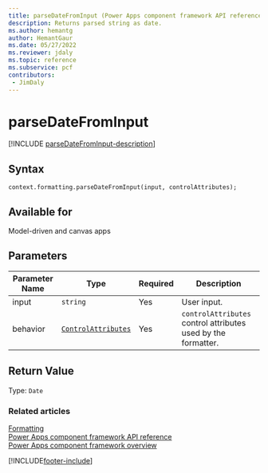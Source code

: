 ```yaml
---
title: parseDateFromInput (Power Apps component framework API reference) | Microsoft Docs
description: Returns parsed string as date.
ms.author: hemantg
author: HemantGaur
ms.date: 05/27/2022
ms.reviewer: jdaly
ms.topic: reference
ms.subservice: pcf
contributors:
 - JimDaly
---
```


# parseDateFromInput

[!INCLUDE [parseDateFromInput-description](includes/parseDateFromInput-description.md)]

## Syntax

`context.formatting.parseDateFromInput(input, controlAttributes);`

## Available for

Model-driven and canvas apps

## Parameters

| Parameter Name | Type                                           | Required | Description   |
| -------------- | ------------------ | -------- | ------------------------------- |
| input          | `string`                                       | Yes      | User input.  |
| behavior       | [`ControlAttributes`](../Controlattributes.md) | Yes      | `controlAttributes` control attributes used by the formatter. |

## Return Value

Type: `Date`

### Related articles

[Formatting](../formatting.md)<br/>
[Power Apps component framework API reference](../../reference/index.md)<br/>
[Power Apps component framework overview](../../overview.md)

[!INCLUDE[footer-include](../../../../includes/footer-banner.md)]
